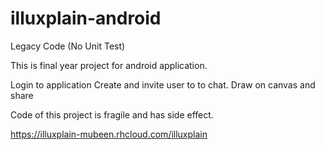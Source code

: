 # illuxplain-android
Legacy Code (No Unit Test)

This is final year project for android application. 

Login to application
Create and invite user to to chat.
Draw on canvas and share

Code of this project is fragile and has side effect.


https://illuxplain-mubeen.rhcloud.com/illuxplain
